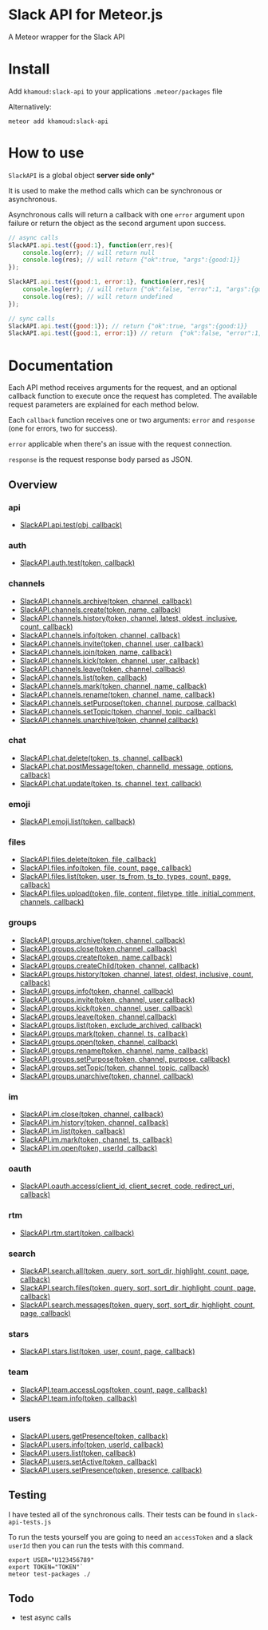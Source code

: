 # Slack API for Meteor.js

A Meteor wrapper for the Slack API

# Install

Add `khamoud:slack-api` to your applications `.meteor/packages` file

Alternatively:
```
meteor add khamoud:slack-api
```
# How to use

`SlackAPI` is a global object **server side only***

It is used to make the method calls which can be synchronous or asynchronous.

Asynchronous calls will return a callback with one `error` argument upon failure or return the object as the second argument upon success.

```javascript
// async calls
SlackAPI.api.test({good:1}, function(err,res){
    console.log(err); // will return null
    console.log(res); // will return {"ok":true, "args":{good:1}}
});

SlackAPI.api.test({good:1, error:1}, function(err,res){
    console.log(err); // will return {"ok":false, "error":1, "args":{good:1, error:1}}
    console.log(res); // will return undefined
});

// sync calls
SlackAPI.api.test({good:1}); // return {"ok":true, "args":{good:1}}
SlackAPI.api.test({good:1, error:1}) // return  {"ok":false, "error":1, "args":{good:1, error:1}}
```

# Documentation

Each API method receives arguments for the request, and an optional callback function to execute once the request has completed. The available request parameters are explained for each method below.

Each `callback` function receives one or two arguments: `error` and `response` (one for errors, two for success).

`error` applicable when there's an issue with the request connection.

`response` is the request response body parsed as JSON.

## Overview

### api

* [SlackAPI.api.test(obj, callback)](https://api.slack.com/methods/api.test)

### auth

* [SlackAPI.auth.test(token, callback)](https://api.slack.com/methods/auth.test)

### channels

* [SlackAPI.channels.archive(token, channel, callback)](https://api.slack.com/methods/channels.archive)
* [SlackAPI.channels.create(token, name, callback)](https://api.slack.com/methods/channels.create)
* [SlackAPI.channels.history(token, channel, latest, oldest, inclusive, count, callback)](https://api.slack.com/methods/channels.history)
* [SlackAPI.channels.info(token, channel, callback)](https://api.slack.com/methods/channels.info)
* [SlackAPI.channels.invite(token, channel, user, callback)](https://api.slack.com/methods/channels.invite)
* [SlackAPI.channels.join(token, name, callback)](https://api.slack.com/methods/channels.join)
* [SlackAPI.channels.kick(token, channel, user, callback)](https://api.slack.com/methods/channels.kick)
* [SlackAPI.channels.leave(token, channel, callback)](https://api.slack.com/methods/channels.leave)
* [SlackAPI.channels.list(token, callback)](https://api.slack.com/methods/channels.list)
* [SlackAPI.channels.mark(token, channel, name, callback)](https://api.slack.com/methods/channels.mark)
* [SlackAPI.channels.rename(token, channel, name, callback)](https://api.slack.com/methods/channels.rename)
* [SlackAPI.channels.setPurpose(token, channel, purpose, callback)](https://api.slack.com/methods/channels.setPurpose)
* [SlackAPI.channels.setTopic(token, channel, topic, callback)](https://api.slack.com/methods/channels.setTopic)
* [SlackAPI.channels.unarchive(token, channel,callback)](https://api.slack.com/methods/channels.unarchive)

### chat

* [SlackAPI.chat.delete(token, ts, channel, callback)](https://api.slack.com/methods/chat.delete)
* [SlackAPI.chat.postMessage(token, channelId, message, options, callback)](https://api.slack.com/methods/chat.postMessage)
* [SlackAPI.chat.update(token, ts, channel, text, callback)](https://api.slack.com/methods/chat.update)

### emoji

* [SlackAPI.emoji.list(token, callback)](https://api.slack.com/methods/emoji.list)

### files

* [SlackAPI.files.delete(token, file, callback)](https://api.slack.com/methods/files.delete)
* [SlackAPI.files.info(token, file, count, page, callback)](https://api.slack.com/methods/files.info)
* [SlackAPI.files.list(token, user, ts_from, ts_to, types, count, page, callback)](https://api.slack.com/methods/files.list)
* [SlackAPI.files.upload(token, file, content, filetype, title, initial_comment, channels, callback)](https://api.slack.com/methods/files.upload)

### groups

* [SlackAPI.groups.archive(token, channel, callback)](https://api.slack.com/methods/groups.archive)
* [SlackAPI.groups.close(token,channel, callback)](https://api.slack.com/methods/groups.close)
* [SlackAPI.groups.create(token, name,callback)](https://api.slack.com/methods/groups.create)
* [SlackAPI.groups.createChild(token, channel, callback)](https://api.slack.com/methods/groups.createChild)
* [SlackAPI.groups.history(token, channel, latest, oldest, inclusive, count, callback)](https://api.slack.com/methods/groups.history)
* [SlackAPI.groups.info(token, channel, callback)](https://api.slack.com/methods/groups.info)
* [SlackAPI.groups.invite(token, channel, user,callback)](https://api.slack.com/methods/groups.invite)
* [SlackAPI.groups.kick(token, channel, user, callback)](https://api.slack.com/methods/groups.kick)
* [SlackAPI.groups.leave(token, channel,callback)](https://api.slack.com/methods/groups.leave)
* [SlackAPI.groups.list(token, exclude_archived, callback)](https://api.slack.com/methods/groups.list)
* [SlackAPI.groups.mark(token, channel, ts, callback)](https://api.slack.com/methods/groups.mark)
* [SlackAPI.groups.open(token, channel, callback)](https://api.slack.com/methods/groups.open)
* [SlackAPI.groups.rename(token, channel, name, callback)](https://api.slack.com/methods/groups.rename)
* [SlackAPI.groups.setPurpose(token, channel, purpose, callback)](https://api.slack.com/methods/groups.setPurpose)
* [SlackAPI.groups.setTopic(token, channel, topic, callback)](https://api.slack.com/methods/groups.setTopic)
* [SlackAPI.groups.unarchive(token, channel, callback)](https://api.slack.com/methods/groups.unarchive)

### im

* [SlackAPI.im.close(token, channel, callback)](https://api.slack.com/methods/im.close)
* [SlackAPI.im.history(token, channel, callback)](https://api.slack.com/methods/im.history)
* [SlackAPI.im.list(token, callback)](https://api.slack.com/methods/im.list)
* [SlackAPI.im.mark(token, channel, ts, callback)](https://api.slack.com/methods/im.mark)
* [SlackAPI.im.open(token, userId, callback)](https://api.slack.com/methods/im.open)

### oauth

* [SlackAPI.oauth.access(client_id, client_secret, code, redirect_uri, callback)](https://api.slack.com/methods/oauth.access)

### rtm

* [SlackAPI.rtm.start(token, callback)](https://api.slack.com/methods/rtm.start)

### search

* [SlackAPI.search.all(token, query, sort, sort_dir, highlight, count, page, callback)](https://api.slack.com/methods/search.all)
* [SlackAPI.search.files(token, query, sort, sort_dir, highlight, count, page, callback)](https://api.slack.com/methods/search.files)
* [SlackAPI.search.messages(token, query, sort, sort_dir, highlight, count, page, callback)](https://api.slack.com/methods/search.messages)

### stars

* [SlackAPI.stars.list(token, user, count, page, callback)](https://api.slack.com/methods/stars.list)

### team

* [SlackAPI.team.accessLogs(token, count, page, callback)](https://api.slack.com/methods/team.accessLogs)
* [SlackAPI.team.info(token, callback)](https://api.slack.com/methods/team.info)

### users

* [SlackAPI.users.getPresence(token, callback)](https://api.slack.com/methods/users.getPresence)
* [SlackAPI.users.info(token, userId, callback)](https://api.slack.com/methods/users.info)
* [SlackAPI.users.list(token, callback)](https://api.slack.com/methods/users.list)
* [SlackAPI.users.setActive(token, callback)](https://api.slack.com/methods/users.setActive)
* [SlackAPI.users.setPresence(token, presence, callback)](https://api.slack.com/methods/users.setPresence)


## Testing

I have tested all of the synchronous calls. Their tests can be found in `slack-api-tests.js`

To run the tests yourself you are going to need an `accessToken` and a slack `userId` then you can run the tests with this command.

```
export USER="U123456789" 
export TOKEN="TOKEN"`
meteor test-packages ./
```

## Todo

* test async calls
